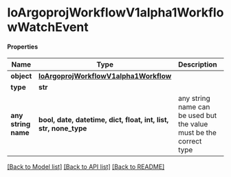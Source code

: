 # IoArgoprojWorkflowV1alpha1WorkflowWatchEvent

#### Properties
Name | Type | Description | Notes
------------ | ------------- | ------------- | -------------
**object** | [**IoArgoprojWorkflowV1alpha1Workflow**](IoArgoprojWorkflowV1alpha1Workflow.md) |  | [optional] 
**type** | **str** |  | [optional] 
**any string name** | **bool, date, datetime, dict, float, int, list, str, none_type** | any string name can be used but the value must be the correct type | [optional]

[[Back to Model list]](../README.md#documentation-for-models) [[Back to API list]](../README.md#documentation-for-api-endpoints) [[Back to README]](../README.md)

